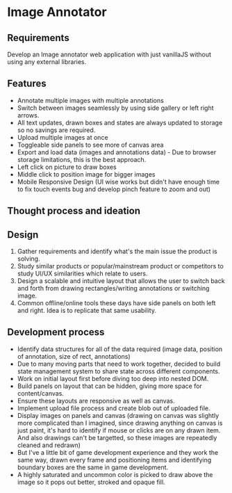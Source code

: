 # Image Annotator

## Requirements
Develop an Image annotator web application with just vanillaJS without using any external libraries.

## Features
- Annotate multiple images with multiple annotations
- Switch between images seamlessly by using side gallery or left right arrows.
- All text updates, drawn boxes and states are always updated to storage so no savings are required.
- Upload multiple images at once
- Toggleable side panels to see more of canvas area
- Export and load data (images and annotations data) - Due to browser storage limitations, this is the best approach.
- Left click on picture to draw boxes
- Middle click to position image for bigger images
- Mobile Responsive Design (UI wise works but didn't have enough time to fix touch events bug and develop pinch feature to zoom and out)

## Thought process and ideation

## Design
1. Gather requirements and identify what's the main issue the product is solving.
2. Study similar products or popular/mainstream product or competitors to study UI/UX similarities which relate to users.
3. Design a scalable and intuitive layout that allows the user to switch back and forth from drawing rectangles/writing annotations or switching image.
4. Common offline/online tools these days have side panels on both left and right. Idea is to replicate that same usability.


## Development process
- Identify data structures for all of the data required (image data, position of annotation, size of rect, annotations)
- Due to many moving parts that need to work together, decided to build state management system to share state across different components.
- Work on initial layout first before diving too deep into nested DOM.
- Build panels on layout that can be hidden, giving more space for content/canvas.
- Ensure these layouts are responsive as well as canvas.
- Implement upload file process and create blob out of uploaded file.
- Display images on panels and canvas (drawing on canvas was slightly more complicated than I imagined, since drawing anything on canvas is just paint, it's hard
  to identify if mouse or clicks are on any drawn item. And also drawings can't be targetted, so these images are repeatedly cleaned and redrawn)
- But I've a little bit of game development experience and they work the same way, drawn every frame and positioning items and identifying boundary boxes are
  the same in game development.
- A highly saturated and uncommon color is picked to draw above the image so it pops out better, stroked and opaque fill.
